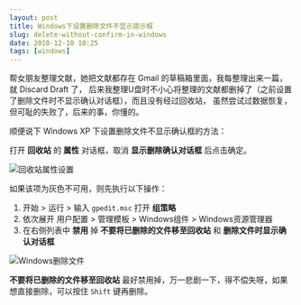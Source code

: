 ```yaml
---
layout: post
title: Windows下设置删除文件不显示提示框
slug: delete-without-confirm-in-windows
date: 2010-12-10 10:25
tags: [windows]
---
```


帮女朋友整理文献，她把文献都存在 Gmail 的草稿箱里面，我每整理出来一篇，就 Discard Draft 了，
后来我整理U盘时不小心将整理的文献都删掉了（之前设置了删除文件时不显示确认对话框），而且没有经过回收站，
虽然尝试过数据恢复，但可耻的失败了，后来的事，你懂的。

顺便说下 Windows XP 下设置删除文件不显示确认框的方法：

打开 **回收站** 的 **属性** 对话框，取消 **显示删除确认对话框** 后点击确定。

![回收站属性设置](http://pic.yupoo.com/greatghoul_v/AGyf3apx/y7jrm.png)

如果该项为灰色不可用，则先执行以下操作：

 1. 开始 &gt; 运行 &gt; 输入 `gpedit.msc` 打开 **组策略**
 2. 依次展开 用户配置 &gt; 管理模板 &gt; Windows组件 &gt; Windows资源管理器
 3. 在右侧列表中 **禁用** 掉 **不要将已删除的文件移至回收站** 和 **删除文件时显示确认对话框**

![Windows删除文件](http://pic.yupoo.com/greatghoul_v/AGxQBuko/medium.jpg)

**不要将已删除的文件移至回收站** 最好禁用掉，万一悲剧一下，得不偿失呀，如果想直接删除，可以按住 `Shift` 键再删除。
